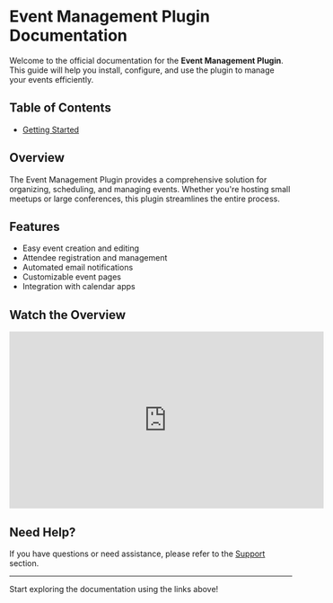 # Event Management Plugin Documentation

Welcome to the official documentation for the **Event Management Plugin**. This guide will help you install, configure, and use the plugin to manage your events efficiently.

## Table of Contents

- [Getting Started](getting-started.md)

## Overview

The Event Management Plugin provides a comprehensive solution for organizing, scheduling, and managing events. Whether you're hosting small meetups or large conferences, this plugin streamlines the entire process.

## Features

- Easy event creation and editing
- Attendee registration and management
- Automated email notifications
- Customizable event pages
- Integration with calendar apps

## Watch the Overview

<iframe width="560" height="315" src="https://www.youtube.com/embed/NSvQrtJmasg?si=TMj7P7AcBq5rrWir" title="YouTube video player" frameborder="0" allow="accelerometer; autoplay; clipboard-write; encrypted-media; gyroscope; picture-in-picture; web-share" referrerpolicy="strict-origin-when-cross-origin" allowfullscreen></iframe>


## Need Help?

If you have questions or need assistance, please refer to the [Support](support.md) section.

---
Start exploring the documentation using the links above!